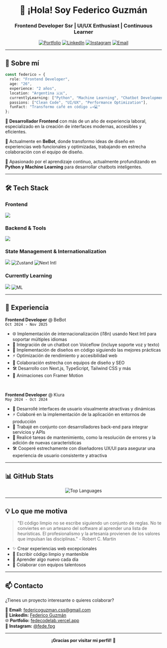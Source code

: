 <div align="center">
  
# 👋 ¡Hola! Soy Federico Guzmán

### Frontend Developer Ssr | UI/UX Enthusiast | Continuous Learner

[![Portfolio](https://img.shields.io/badge/Portfolio-FF5722?style=for-the-badge&logo=todoist&logoColor=white)](https://fedecodelab.vercel.app/)
[![LinkedIn](https://img.shields.io/badge/LinkedIn-0077B5?style=for-the-badge&logo=linkedin&logoColor=white)](https://www.linkedin.com/in/federico-guzman/)
[![Instagram](https://img.shields.io/badge/Instagram-E4405F?style=for-the-badge&logo=instagram&logoColor=white)](https://instagram.com/fede.fpg)
[![Email](https://img.shields.io/badge/Email-D14836?style=for-the-badge&logo=gmail&logoColor=white)](mailto:federicoguzman.css@gmail.com)

</div>

---

## 🚀 Sobre mí

```typescript
const federico = {
  role: "Frontend Developer",
  age: "26",
  experience: "2 años",
  location: "Argentina 🇦🇷",
  currentlyLearning: ["Python", "Machine Learning", "Chatbot Development", "React Native"],
  passions: ["Clean Code", "UI/UX", "Performance Optimization"],
  funFact: "Transformo café en código ☕→💻"
};
```

🔹 **Desarrollador Frontend** con más de un año de experiencia laboral, especializado en la creación de interfaces modernas, accesibles y eficientes.

🔹 Actualmente en **BeBot**, donde transformo ideas de diseño en experiencias web funcionales y optimizadas, trabajando en estrecha colaboración con el equipo de diseño.

🔹 Apasionado por el aprendizaje continuo, actualmente profundizando en **Python y Machine Learning** para desarrollar chatbots inteligentes.

---

## 🛠️ Tech Stack

### Frontend
<p align="left">
  <img src="https://skillicons.dev/icons?i=nextjs,react,ts,js,html,css,sass,tailwind" />
</p>

### Backend & Tools
<p align="left">
  <img src="https://skillicons.dev/icons?i=nodejs,firebase,vercel,git,figma" />
</p>

### State Management & Internationalization
<p align="left">
  <img src="https://skillicons.dev/icons?i=redux" />
  <img src="https://img.shields.io/badge/Zustand-000000?style=for-the-badge&logo=react&logoColor=white" alt="Zustand" />
  <img src="https://img.shields.io/badge/Next_Intl-000000?style=for-the-badge&logo=next.js&logoColor=white" alt="Next Intl" />
</p>

### Currently Learning
<p align="left">
  <img src="https://skillicons.dev/icons?i=python" />
  <img src="https://img.shields.io/badge/Machine_Learning-FF6F00?style=for-the-badge&logo=tensorflow&logoColor=white" alt="ML" />
</p>

---

## 💼 Experiencia

**Frontend Developer** @ BeBot  
`Oct 2024 - Nov 2025`
- 🌐 Implementación de internacionalización (i18n) usando Next Intl para soportar múltiples idiomas
- 🤖 Integración de un chatbot con Voiceflow (incluye soporte voz y texto)
- 🎨 Implementación de diseños en código siguiendo las mejores prácticas
- ⚡ Optimización de rendimiento y accesibilidad web
- 🤝 Colaboración estrecha con equipos de diseño y SEO
- 🛠️ Desarrollo con Next.js, TypeScript, Tailwind CSS y más
- 🌟 Animaciones con Framer Motion

<br/>

**Frontend Developer** @ Kiura  
`May 2024 - Oct 2024`
- 🎨 Desarrollé interfaces de usuario visualmente atractivas y dinámicas
- ⚡ Colaboré en la implementación de la aplicación en entornos de producción
- 🤝 Trabajé en conjunto con desarrolladores back-end para integrar servicios y APIs
- 🧪 Realicé tareas de mantenimiento, como la resolución de errores y la adición de nuevas características
- 🛠️ Cooperé estrechamente con diseñadores UX/UI para asegurar una experiencia de usuario consistente y atractiva

---

## 📊 GitHub Stats

<div align="center">
  <img src="https://github-readme-stats.vercel.app/api/top-langs/?username=FedeCodeLab&theme=tokyonight&hide_border=true&layout=compact&langs_count=8&locale=es" alt="Top Languages" />
</div>

---

## 💡 Lo que me motiva

> "El código limpio no se escribe siguiendo un conjunto de reglas. No te conviertes en un artesano del software al aprender una lista de heurísticas. El profesionalismo y la artesanía provienen de los valores que impulsan las disciplinas." - Robert C. Martin

- ✨ Crear experiencias web excepcionales
- 🎯 Escribir código limpio y mantenible
- 🌱 Aprender algo nuevo cada día
- 🤝 Colaborar con equipos talentosos

---

## 📫 Contacto

¿Tienes un proyecto interesante o quieres colaborar?

📧 **Email:** federicoguzman.css@gmail.com  
💼 **LinkedIn:** [Federico Guzmán](https://www.linkedin.com/in/federico-guzman/)  
🌐 **Portfolio:** [fedecodelab.vercel.app](https://fedecodelab.vercel.app/)  
📸 **Instagram:** [@fede.fpg](https://instagram.com/fede.fpg)

---

<div align="center">

**¡Gracias por visitar mi perfil!** 🚀

</div>
